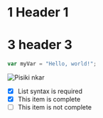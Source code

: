 # 1 Header 1
# 3 header 3
``` javascript
var myVar = "Hello, world!";
```
![Pisiki nkar](https://octodex.github.com/images/yaktocat.png)
- [x] List syntax is required
- [x] This item is complete
- [ ] This item is not complete
